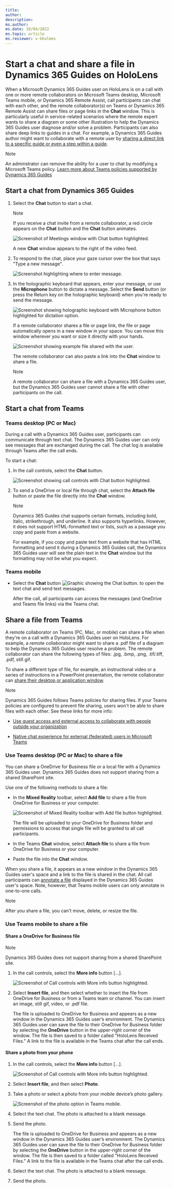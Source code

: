 ```yaml
---
title: 
author: 
description: 
ms.author: 
ms.date: 10/04/2022
ms.topic: article
ms.reviewer: v-bholmes
---
```


# Start a chat and share a file in Dynamics 365 Guides on HoloLens 

When a Microsoft Dynamics 365 Guides user on HoloLens is on a call with one or more remote collaborators on Microsoft Teams desktop, Microsoft Teams mobile, or Dynamics 365 Remote Assist, call participants can chat with each other, and the remote collaborator(s) on Teams or Dynamics 365 Remote Assist can share files or page links in the **Chat** window. This is particularly useful in service-related scenarios where the remote expert wants to share a diagram or some other illustration to help the Dynamics 365 Guides user diagnose and/or solve a problem. Participants can also share deep links to guides in a chat. For example, a Dynamics 365 Guides author might want to collaborate with a remote user by [sharing a direct link to a specific guide or even a step within a guide](pc-app-copy-link-guide-step.md).  

> [!NOTE]
> An adminstrator can remove the ability for a user to chat by modifying a Microsoft Teams policy. [Learn more about Teams policies supported by Dynamics 365 Guides](admin-teams-policies.md)

## Start a chat from Dynamics 365 Guides

1. Select the **Chat** button to start a chat. 

    > [!NOTE]
    > If you receive a chat invite from a remote collaborator, a red circle appears on the **Chat** button and the **Chat** button animates. 

    ![Screenshot of Meetings window with Chat button highlighted.](media/calling-chat-file-sharing-1.JPG "Screenshot of Meetings window with Chat button highlighted")    
    
    A new **Chat** window appears to the right of the video feed.     
    
2. To respond to the chat, place your gaze cursor over the box that says "Type a new message". 

    ![Screenshot highlighting where to enter message.](media/calling-chat-file-sharing-3.JPG "Screenshot highlighting where to enter message")
    
3. In the holographic keyboard that appears, enter your message, or use the **Microphone** button to dictate a message. Select the **Send** button (or press the Return key on the holographic keyboard) when you're ready to send the message. 

    ![Screenshot showing holographic keyboard with Microphone button highlighted for dictation option.](media/calling-chat-file-sharing-4.JPG "Screenshot showing holographic keyboard with Microphone button highlighted for dictation option")
    
    If a remote collaborator shares a file or page link, the file or page automatically opens in a new window in your space. You can move this window wherever you want or size it directly with your hands. 

   ![Screenshot showing example file shared with the user.](media/calling-chat-file-sharing-5.JPG "Screenshot showing example file shared with the user")

   The remote collaborator can also paste a link into the **Chat** window to share a file.  
   
   > [!NOTE]
   > A remote collaborator can share a file with a Dynamics 365 Guides user, but the Dynamics 365 Guides user cannot share a file with other participants on the call.    

## Start a chat from Teams 

### Teams desktop (PC or Mac)

During a call with a Dynamics 365 Guides user, participants can communicate through text chat. The Dynamics 365 Guides user can only see messages that are exchanged during the call. The chat log is available through Teams after the call ends.

To start a chat:

1. In the call controls, select the **Chat** button. 

    ![Screenshot showing call controls with Chat button highlighted.](media/calling-teams-start-chat.JPG)    

2. To send a OneDrive or local file through chat, select the **Attach file** button or paste the file directly into the **Chat** window. 

    >[!Note]
    > Dynamics 365 Guides chat supports certain formats, including bold, italic, strikethrough, and underline. It also supports hyperlinks. However, it does not support HTML-formatted text or lists, such as a passage you copy and paste from a website. 
    >
    > For example, if you copy and paste text from a website that has HTML formatting and send it during a Dynamics 365 Guides call, the Dynamics 365 Guides user will see the plain text in the **Chat** window but the formatting may not be what you expect.

### Teams mobile

- Select the **Chat** button ![Graphic showing the Chat button.](media/calling-teams-mobile-start-chat.JPG) to open the text chat and send text messages. 

   After the call, all participants can access the messages (and OneDrive and Teams file links) via the Teams chat. 

## Share a file from Teams

A remote collaborator on Teams (PC, Mac, or mobile) can share a file when they're on a call with a Dynamics 365 Guides user on HoloLens. For example, a remote collaborator might want to share a .pdf file of a diagram to help the Dynamics 365 Guides user resolve a problem. The remote collaborator can share the following types of files: .jpg, .bmp, .png, .tif/.tiff, .pdf, still gif. 

To share a different type of file, for example, an instructional video or a series of instructions in a PowerPoint presentation, the remote collaborator can [share their desktop or application window](calling-screen-sharing.md). 

> [!NOTE]
> Dynamics 365 Guides follows Teams policies for sharing files. If your Teams policies are configured to prevent file sharing, users won't be able to share files with each other. See these links for more info:
>
> - [Use guest access and external access to collaborate with people outside your organization](/microsoftteams/communicate-with-users-from-other-organizations#compare-external-and-guest-access)
>
> - [Native chat experience for external (federated) users in Microsoft Teams](/microsoftteams/native-chat-for-external-users)

### Use Teams desktop (PC or Mac) to share a file 

You can share a OneDrive for Business file or a local file with a Dynamics 365 Guides user. Dynamics 365 Guides does not support sharing from a shared SharePoint site.   

Use one of the following methods to share a file:

- In the **Mixed Reality** toolbar, select **Add file** to share a file from OneDrive for Business or your computer. 

   ![Screenshot of Mixed Reality toolbar with Add file button highlighted.](media/calling-file-sharing-teams-desktop-mr-toolbar.JPG "SharePhoto") 

   The file will be uploaded to your OneDrive for Business folder and permissions to access that single file will be granted to all call participants.    

- In the Teams **Chat** window, select **Attach file** to share a file from OneDrive for Business or your computer. 

- Paste the file into the **Chat** window.

When you share a file, it appears as a new window in the Dynamics 365 Guides user's space and a link to the file is shared in the chat. All call participants can [annotate a file](calling-annotations.md) displayed in the Dynamics 365 Guides user's space. Note, however, that Teams mobile users can only annotate in one-to-one calls. 

> [!Note]
> After you share a file, you can't move, delete, or resize the file.

### Use Teams mobile to share a file 

#### Share a OneDrive for Business file 

> [!NOTE]
> Dynamics 365 Guides does not support sharing from a shared SharePoint site.   

1. In the call controls, select the **More info** button […].

    ![Screenshot of Call controls with More info button highlighted.](media/calling-file-sharing-mobile-call-controls.JPG "SharePhoto")

2. Select **Insert file**, and then select whether to insert the file from OneDrive for Business or from a Teams team or channel. You can insert an image, still gif, video, or .pdf file.

    The file is uploaded to OneDrive for Business and appears as a new window in the Dynamics 365 Guides user’s environment. The Dynamics 365 Guides user can save the file to their OneDrive for Business folder by selecting the **OneDrive** button in the upper-right corner of the window. The file is then saved to a folder called "HoloLens Received Files." A link to the file is available in the Teams chat after the call ends.

#### Share a photo from your phone 

1. In the call controls, select the **More info** button […].

    ![Screenshot of Call controls with More info button highlighted.](media/calling-file-sharing-mobile-call-controls.JPG "SharePhoto")

2. Select **Insert file**, and then select **Photo**. 

3. Take a photo or select a photo from your mobile device’s photo gallery. 

    ![Screenshot of the photo option in Teams mobile.](media/calling-file-sharing-photo-teams-mobile.JPG "SharePhoto")

4. Select the text chat. The photo is attached to a blank message. 

5. Send the photo.    

    The file is uploaded to OneDrive for Business and appears as a new window in the Dynamics 365 Guides user’s environment. The Dynamics 365 Guides user can save the file to their OneDrive for Business folder by selecting the **OneDrive** button in the upper-right corner of the window. The file is then saved to a folder called "HoloLens Received Files." A link to the file is available in the Teams chat after the call ends.    

4. Select the text chat. The photo is attached to a blank message. 

5. Send the photo.    


    
